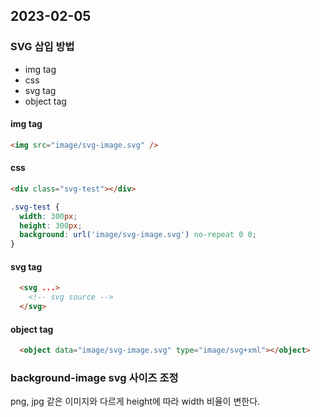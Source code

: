 ## 2023-02-05
### SVG 삽입 방법
- img tag
- css
- svg tag
- object tag

#### img tag
```html
<img src="image/svg-image.svg" />
```
#### css
```html
<div class="svg-test"></div>
```
```css
.svg-test {
  width: 300px;
  height: 300px;
  background: url('image/svg-image.svg') no-repeat 0 0;
}
```
#### svg tag
```html
  <svg ...>
    <!-- svg source -->
  </svg>
```
#### object tag
```html
  <object data="image/svg-image.svg" type="image/svg+xml"></object>
```

### background-image svg 사이즈 조정
png, jpg 같은 이미지와 다르게 height에 따라 width 비율이 변한다.
